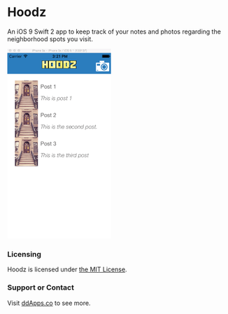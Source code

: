 # Hoodz
An iOS 9 Swift 2 app to keep track of your notes and photos regarding the neighborhood spots you visit.

![](https://github.com/duliodenis/hoodz/blob/master/art/screenshot/hoodz.gif)

### Licensing
Hoodz is licensed under [the MIT License](https://github.com/duliodenis/hoodz/blob/master/LICENSE).

### Support or Contact
Visit [ddApps.co](http://ddapps.co) to see more.